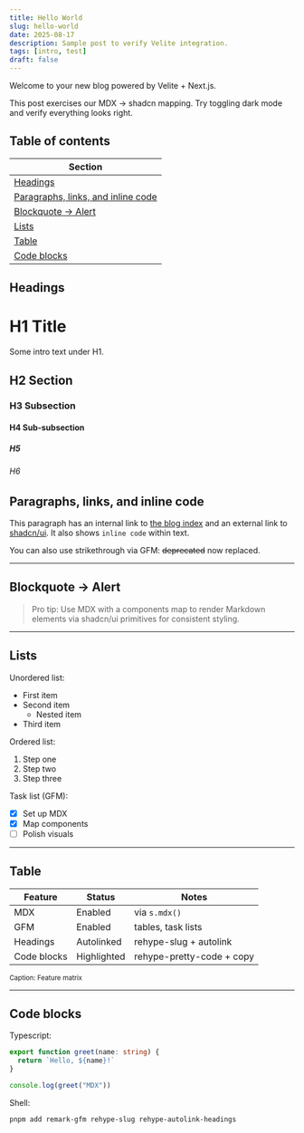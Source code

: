 ```yaml
---
title: Hello World
slug: hello-world
date: 2025-08-17
description: Sample post to verify Velite integration.
tags: [intro, test]
draft: false
---
```


Welcome to your new blog powered by Velite + Next.js.

This post exercises our MDX → shadcn mapping. Try toggling dark mode and verify everything looks right.

## Table of contents

| Section |
| --- |
| [Headings](#headings) |
| [Paragraphs, links, and inline code](#paragraphs-links-and-inline-code) |
| [Blockquote → Alert](#blockquote-alert) |
| [Lists](#lists) |
| [Table](#table) |
| [Code blocks](#code-blocks) |

## Headings

# H1 Title

Some intro text under H1.

## H2 Section

### H3 Subsection

#### H4 Sub-subsection

##### H5

###### H6

## Paragraphs, links, and inline code

This paragraph has an internal link to [the blog index](/blog) and an external link to [shadcn/ui](https://ui.shadcn.com/). It also shows `inline code` within text.

You can also use strikethrough via GFM: ~~deprecated~~ now replaced.

---

## Blockquote → Alert

> Pro tip: Use MDX with a components map to render Markdown elements via shadcn/ui primitives for consistent styling.

---

## Lists

Unordered list:

- First item
- Second item
  - Nested item
- Third item

Ordered list:

1. Step one
2. Step two
3. Step three

Task list (GFM):

- [x] Set up MDX
- [x] Map components
- [ ] Polish visuals

---

## Table

| Feature        | Status     | Notes |
| -------------- | ---------- | ----- |
| MDX            | Enabled    | via `s.mdx()` |
| GFM            | Enabled    | tables, task lists |
| Headings       | Autolinked | rehype-slug + autolink |
| Code blocks    | Highlighted| rehype-pretty-code + copy |

<small>Caption: Feature matrix</small>

---

## Code blocks

Typescript:

```ts
export function greet(name: string) {
  return `Hello, ${name}!`
}

console.log(greet("MDX"))
```

Shell:

```bash
pnpm add remark-gfm rehype-slug rehype-autolink-headings
```
